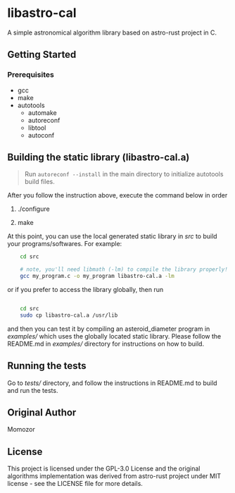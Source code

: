 # libastro-cal

A simple astronomical algorithm library based on astro-rust project in C.

## Getting Started

### Prerequisites

* gcc
* make
* autotools
    - automake
    - autoreconf
    - libtool
    - autoconf

## Building the static library (libastro-cal.a)

> Run `autoreconf --install` in the main directory to initialize autotools build files.


After you follow the instruction above, execute the command below in order

1. ./configure

2. make

At this point, you can use the local generated static library in *src* to build your programs/softwares. For example:
    
```sh
    cd src

    # note, you'll need libmath (-lm) to compile the library properly!
    gcc my_program.c -o my_program libastro-cal.a -lm
```

or if you prefer to access the library globally, then run

```sh

    cd src
    sudo cp libastro-cal.a /usr/lib
```


and then you can test it by compiling an asteroid_diameter program in *examples/* which uses the globally located static library. Please follow the README.md in *examples/* directory for instructions on how to build.

## Running the tests

Go to *tests/* directory, and follow the instructions in README.md to build and run the tests.

## Original Author
Momozor

## License
This project is licensed under the GPL-3.0 License and the original algorithms implementation was derived from astro-rust project under MIT license - see the LICENSE file for more details. 
